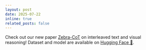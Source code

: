 ```yaml
---
layout: post
date: 2025-07-22
inline: true
related_posts: false
---
```


Check out our new paper [Zebra-CoT](https://arxiv.org/abs/2507.16746) on interleaved text and visual reasoning! Dataset and model are available on [Hugging Face 🤗](https://huggingface.co/multimodal-reasoning-lab).
